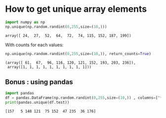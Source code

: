 # How to get unique array elements


```python
import numpy as np
np.unique(np.random.randint(0,255,size=(10,)))
```




    array([ 24,  27,  52,  64,  72,  74, 115, 152, 187, 199])



With counts for each values:


```python
np.unique(np.random.randint(0,255,size=(10,)), return_counts=True)
```




    (array([ 61,  67,  96, 116, 120, 121, 152, 193, 203, 236]),
     array([1, 1, 1, 1, 1, 1, 1, 1, 1, 1]))



## Bonus : using pandas


```python
import pandas
df = pandas.DataFrame(np.random.randint(0,255,size=(10,)) , columns=["test"])
print(pandas.unique(df.test))
```

    [157   5 148 121  75 152  47 235  36 176]

